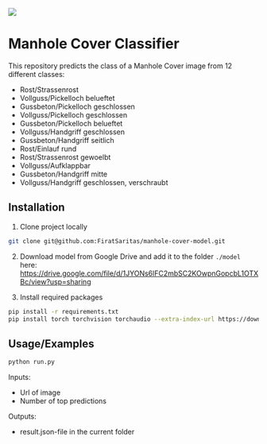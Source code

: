<a href=""><img src="https://img.shields.io/badge/status-online-green" /></a>

# Manhole Cover Classifier

This repository predicts the class of a Manhole Cover image from 12 different classes:
  - Rost/Strassenrost
  - Vollguss/Pickelloch belueftet
  - Gussbeton/Pickelloch geschlossen
  - Vollguss/Pickelloch geschlossen
  - Gussbeton/Pickelloch belueftet
  - Vollguss/Handgriff geschlossen
  - Gussbeton/Handgriff seitlich
  - Rost/Einlauf rund
  - Rost/Strassenrost gewoelbt
  - Vollguss/Aufklappbar
  - Gussbeton/Handgriff mitte
  - Vollguss/Handgriff geschlossen, verschraubt
  

## Installation

1. Clone project locally 

```bash
git clone git@github.com:FiratSaritas/manhole-cover-model.git
```

2. Download model from Google Drive and add it to the folder `./model` here: https://drive.google.com/file/d/1JYONs6lFC2mbSC2KOwpnGopcbL1OTXBc/view?usp=sharing 


3. Install required packages
```bash
pip install -r requirements.txt
pip install torch torchvision torchaudio --extra-index-url https://download.pytorch.org/whl/cu113
```

## Usage/Examples

```bash
python run.py 
```
Inputs:
  - Url of image
  - Number of top predictions
  
Outputs:
  - result.json-file in the current folder
  
